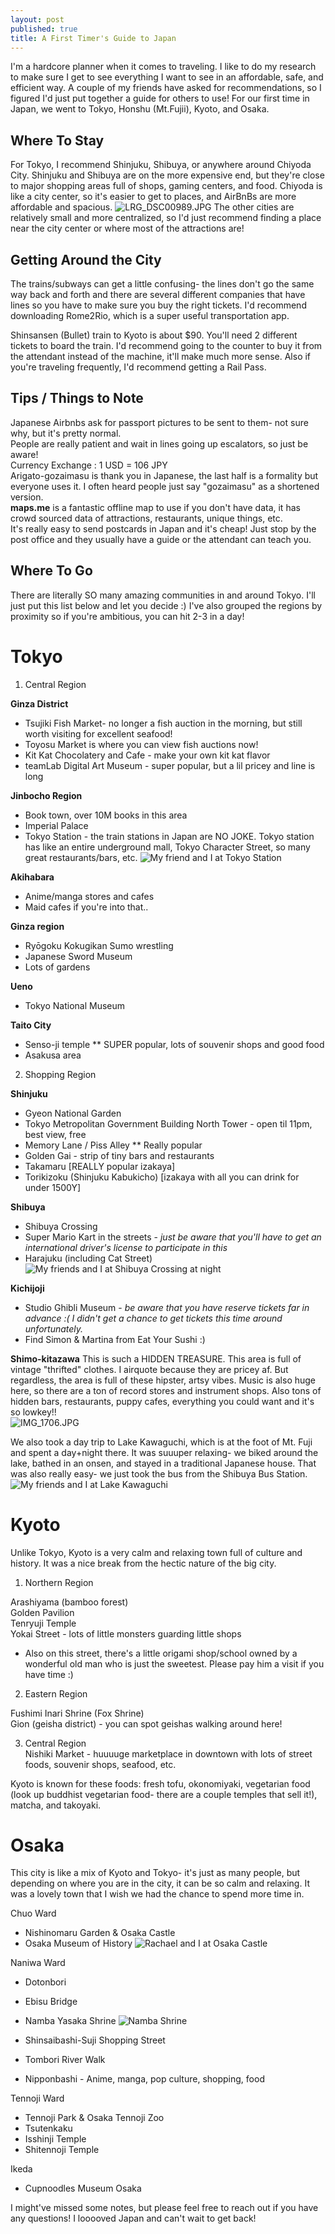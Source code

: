 ```yaml
---
layout: post
published: true
title: A First Timer's Guide to Japan
---
```

I'm a hardcore planner when it comes to traveling. I like to do my research to make sure I get to see everything I want to see in an affordable, safe, and efficient way. A couple of my friends have asked for recommendations, so I figured I'd just put together a guide for others to use! For our first time in Japan, we went to Tokyo, Honshu (Mt.Fujii), Kyoto, and Osaka.

## Where To Stay
For Tokyo, I recommend Shinjuku, Shibuya, or anywhere around Chiyoda City. Shinjuku and Shibuya are on the more expensive end, but they're close to major shopping areas full of shops, gaming centers, and food. Chiyoda is like a city center, so it's easier to get to places, and AirBnBs are more affordable and spacious. 
![LRG_DSC00989.JPG]({{site.baseurl}}/img/LRG_DSC00989.JPG)
The other cities are relatively small and more centralized, so I'd just recommend finding a place near the city center or where most of the attractions are!


## Getting Around the City
The trains/subways can get a little confusing- the lines don't go the same way back and forth and there are several different companies that have lines so you have to make sure you buy the right tickets. I'd recommend downloading Rome2Rio, which is a super useful transportation app. 

Shinsansen (Bullet) train to Kyoto is about $90. You'll need 2 different tickets to board the train. I'd recommend going to the counter to buy it from the attendant instead of the machine, it'll make much more sense. Also if you're traveling frequently, I'd recommend getting a Rail Pass.

## Tips / Things to Note
Japanese Airbnbs ask for passport pictures to be sent to them- not sure why, but it's pretty normal.  
People are really patient and wait in lines going up escalators, so just be aware!  
Currency Exchange : 1 USD = 106 JPY  
Arigato-gozaimasu is thank you in Japanese, the last half is a formality but everyone uses it. I often heard people just say "gozaimasu" as a shortened version.  
**maps.me** is a fantastic offline map to use if you don't have data, it has crowd sourced data of attractions, restaurants, unique things, etc.  
It's really easy to send postcards in Japan and it's cheap! Just stop by the post office and they usually have a guide or the attendant can teach you.

## Where To Go
There are literally SO many amazing communities in and around Tokyo. I'll just put this list below and let you decide :) I've also grouped the regions by proximity so if you're ambitious, you can hit 2-3 in a day!

# Tokyo
1. Central Region  

**Ginza District**
- Tsujiki Fish Market- no longer a fish auction in the morning, but still worth visiting for excellent seafood!
- Toyosu Market is where you can view fish auctions now!
- Kit Kat Chocolatery and Cafe - make your own kit kat flavor
- teamLab Digital Art Museum - super popular, but a lil pricey and line is long

**Jinbocho Region**
- Book town, over 10M books in this area
- Imperial Palace
- Tokyo Station - the train stations in Japan are NO JOKE. Tokyo station has like an entire underground mall, Tokyo Character Street, so many great restaurants/bars, etc.
![My friend and I at Tokyo Station]({{site.baseurl}}/img/LRG_DSC01075.JPG)


**Akihabara**
- Anime/manga stores and cafes
- Maid cafes if you're into that..

**Ginza region**
- Ryōgoku Kokugikan Sumo wrestling
- Japanese Sword Museum
- Lots of gardens

**Ueno**
- Tokyo National Museum

**Taito City**
- Senso-ji temple ** SUPER popular, lots of souvenir shops and good food
- Asakusa area


  
2. Shopping Region  

**Shinjuku**
- Gyeon National Garden
- Tokyo Metropolitan Government Building North Tower - open til 11pm, best view, free
- Memory Lane / Piss Alley  ** Really popular
- Golden Gai - strip of tiny bars and restaurants
- Takamaru [REALLY popular izakaya]
- Torikizoku (Shinjuku Kabukicho) [izakaya with all you can drink for under 1500Y]

**Shibuya** 
- Shibuya Crossing
- Super Mario Kart in the streets - *just be aware that you'll have to get an international driver's license to participate in this*
- Harajuku (including Cat Street)  
![My friends and I at Shibuya Crossing at night]({{site.baseurl}}/img/LRG_DSC01160.JPG)

**Kichijoji**
- Studio Ghibli Museum - *be aware that you have reserve tickets far in advance :( I didn't get a chance to get tickets this time around unfortunately.*
- Find Simon & Martina from Eat Your Sushi :)

**Shimo-kitazawa**
This is such a HIDDEN TREASURE. This area is full of vintage "thrifted" clothes. I airquote because they are pricey af. But regardless, the area is full of these hipster, artsy vibes. Music is also huge here, so there are a ton of record stores and instrument shops. Also tons of hidden bars, restaurants, puppy cafes, everything you could want and it's so lowkey!!  
![IMG_1706.JPG]({{site.baseurl}}/img/IMG_1706.JPG)


We also took a day trip to Lake Kawaguchi, which is at the foot of Mt. Fuji and spent a day+night there. It was suuuper relaxing- we biked around the lake, bathed in an onsen, and stayed in a traditional Japanese house. That was also really easy- we just took the bus from the Shibuya Bus Station.
![My friends and I at Lake Kawaguchi]({{site.baseurl}}/img/IMG_0411[1].jpg)

# Kyoto  
Unlike Tokyo, Kyoto is a very calm and relaxing town full of culture and history. It was a nice break from the hectic nature of the big city.

1. Northern Region  

Arashiyama (bamboo forest)  
Golden Pavilion  
Tenryuji Temple  
Yokai Street - lots of little monsters guarding little shops  
- Also on this street, there's a little origami shop/school owned by a wonderful old man who is just the sweetest. Please pay him a visit if you have time :)  



2. Eastern Region  

Fushimi Inari Shrine (Fox Shrine)  
Gion (geisha district) - you can spot geishas walking around here!  

3. Central Region  
Nishiki Market - huuuuge marketplace in downtown with lots of street foods, souvenir shops, seafood, etc.  

Kyoto is known for these foods: fresh tofu, okonomiyaki, vegetarian food (look up buddhist vegetarian food- there are a couple temples that sell it!), matcha, and takoyaki.


# Osaka
This city is like a mix of Kyoto and Tokyo- it's just as many people, but depending on where you are in the city, it can be so calm and relaxing. It was a lovely town that I wish we had the chance to spend more time in.

Chuo Ward  
- Nishinomaru Garden & Osaka Castle
- Osaka Museum of History
![Rachael and I at Osaka Castle]({{site.baseurl}}/img/LRG_DSC01596.JPG)


Naniwa Ward  
- Dotonbori
- Ebisu Bridge
- Namba Yasaka Shrine
![Namba Shrine]({{site.baseurl}}/img/LRG_DSC01555.JPG)

- Shinsaibashi-Suji Shopping Street 
- Tombori River Walk
- Nipponbashi - Anime, manga, pop culture, shopping, food

Tennoji Ward   
- Tennoji Park & Osaka Tennoji Zoo
- Tsutenkaku
- Isshinji Temple
- Shitennoji Temple

Ikeda  
- Cupnoodles Museum Osaka


I might've missed some notes, but please feel free to reach out if you have any questions! I looooved Japan and can't wait to get back!
